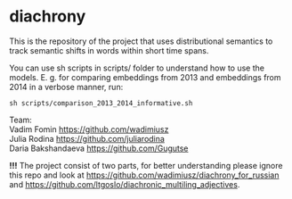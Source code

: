 # diachrony
This is the repository of the project that uses distributional semantics to track semantic shifts in words within short time spans.

You can use sh scripts in scripts/ folder to understand how to use the models.
E. g. for comparing embeddings from 2013 and embeddings from 2014 in a verbose manner, run:
```
sh scripts/comparison_2013_2014_informative.sh
```


Team:  
Vadim Fomin https://github.com/wadimiusz  
Julia Rodina https://github.com/juliarodina  
Daria Bakshandaeva https://github.com/Gugutse  

**!!!** The project consist of two parts, for better understanding please ignore this repo and look at https://github.com/wadimiusz/diachrony_for_russian and https://github.com/ltgoslo/diachronic_multiling_adjectives.
